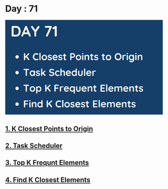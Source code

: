 # Day : 71

![](../images/day71.png)

## [1. K Closest Points to Origin](973.%20K%20Closest%20Points%20to%20Origin.md)

## [2. Task Scheduler](621.%20Task%20Scheduler.md)

## [3. Top K Frequnt Elements](347.%20Top%20K%20Frequent%20Elements.md)

## [4. Find K Closest Elements](973.%20K%20Closest%20Points%20to%20Origin.md)